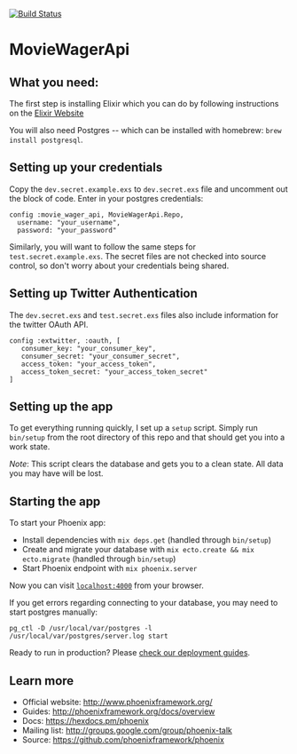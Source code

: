 [![Build Status](https://travis-ci.org/sbatson5/movie_wager_api.svg?branch=master)](https://travis-ci.org/sbatson5/movie_wager_api)

# MovieWagerApi

## What you need:

The first step is installing Elixir which you can do by following instructions on the [Elixir Website](http://elixir-lang.org/install.html)

You will also need Postgres -- which can be installed with homebrew: `brew install postgresql`.

## Setting up your credentials

Copy the `dev.secret.example.exs` to `dev.secret.exs` file and uncomment out the block of code.
Enter in your postgres credentials:

```
config :movie_wager_api, MovieWagerApi.Repo,
  username: "your_username",
  password: "your_password"
```

Similarly, you will want to follow the same steps for `test.secret.example.exs`.
The secret files are not checked into source control, so don't worry about your credentials being shared.

## Setting up Twitter Authentication

The `dev.secret.exs` and `test.secret.exs` files also include information for the twitter OAuth API.

```
config :extwitter, :oauth, [
   consumer_key: "your_consumer_key",
   consumer_secret: "your_consumer_secret",
   access_token: "your_access_token",
   access_token_secret: "your_access_token_secret"
]
```

## Setting up the app
To get everything running quickly, I set up a `setup` script.
Simply run `bin/setup` from the root directory of this repo and that should get you into a work state.

*Note*: This script clears the database and gets you to a clean state.
All data you may have will be lost.


## Starting the app
To start your Phoenix app:

  * Install dependencies with `mix deps.get` (handled through `bin/setup`)
  * Create and migrate your database with `mix ecto.create && mix ecto.migrate` (handled through `bin/setup`)
  * Start Phoenix endpoint with `mix phoenix.server`

Now you can visit [`localhost:4000`](http://localhost:4000) from your browser.

If you get errors regarding connecting to your database, you may need to start postgres manually:

`pg_ctl -D /usr/local/var/postgres -l /usr/local/var/postgres/server.log start`

Ready to run in production? Please [check our deployment guides](http://www.phoenixframework.org/docs/deployment).

## Learn more

  * Official website: http://www.phoenixframework.org/
  * Guides: http://phoenixframework.org/docs/overview
  * Docs: https://hexdocs.pm/phoenix
  * Mailing list: http://groups.google.com/group/phoenix-talk
  * Source: https://github.com/phoenixframework/phoenix
